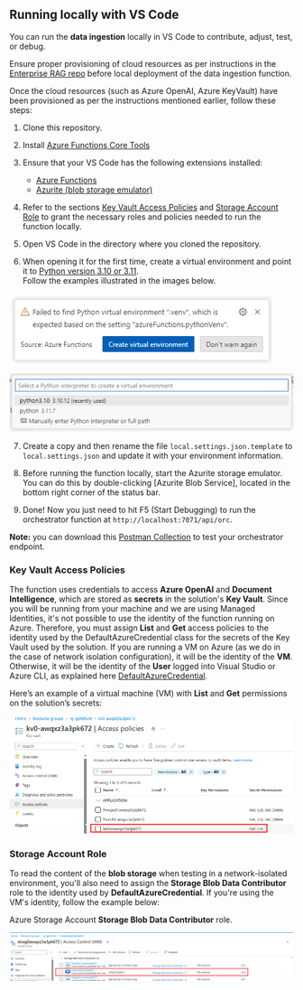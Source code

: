 ## Running locally with VS Code

You can run the **data ingestion** locally in VS Code to contribute, adjust, test, or debug.

Ensure proper provisioning of cloud resources as per instructions in the [Enterprise RAG repo](https://github.com/Azure/GPT-RAG?tab=readme-ov-file#getting-started) before local deployment of the data ingestion function.

Once the cloud resources (such as Azure OpenAI, Azure KeyVault) have been provisioned as per the instructions mentioned earlier, follow these steps:  
   
1. Clone this repository.  

2. Install [Azure Functions Core Tools](https://learn.microsoft.com/en-us/azure/azure-functions/functions-run-local?tabs=windows%2Cisolated-process%2Cnode-v4%2Cpython-v2%2Chttp-trigger%2Ccontainer-apps&pivots=programming-language-python#install-the-azure-functions-core-tools)

3. Ensure that your VS Code has the following extensions installed:  
  
   - [Azure Functions](https://marketplace.visualstudio.com/items?itemName=ms-azuretools.vscode-azurefunctions)  
   - [Azurite (blob storage emulator)](https://marketplace.visualstudio.com/items?itemName=Azurite.azurite)  
   
4. Refer to the sections [Key Vault Access Policies](#key-vault-access-policies) and [Storage Account Role](#storage-account-role) to grant the necessary roles and policies needed to run the function locally.  
   
5. Open VS Code in the directory where you cloned the repository.  
   
6. When opening it for the first time, create a virtual environment and point it to [Python version 3.10 or 3.11](https://www.python.org/downloads/release/python-31011/). <BR>Follow the examples illustrated in the images below.  

![Creating Python Environment 01](media/06.03.2024_12.15.23_REC.png)

![Creating Python Environment 02](media/06.03.2024_12.16.15_REC.png)
   
7. Create a copy and then rename the file `local.settings.json.template` to `local.settings.json` and update it with your environment information.  
   
8. Before running the function locally, start the Azurite storage emulator. You can do this by double-clicking [Azurite Blob Service], located in the bottom right corner of the status bar.

9. Done! Now you just need to hit F5 (Start Debugging) to run the orchestrator function at  `http://localhost:7071/api/orc`.

**Note:** you can download this [Postman Collection](../tests/gpt-rag-ingestion.postman_collection.json) to test your orchestrator endpoint.

### Key Vault Access Policies

The function uses credentials to access **Azure OpenAI** and **Document Intelligence**, which are stored as **secrets** in the solution's **Key Vault**. Since you will be running from your machine and we are using Managed Identities, it's not possible to use the identity of the function running on Azure. Therefore, you must assign **List** and **Get** access policies to the identity used by the DefaultAzureCredential class for the secrets of the Key Vault used by the solution. If you are running a VM on Azure (as we do in the case of network isolation configuration), it will be the identity of the **VM**. Otherwise, it will be the identity of the **User** logged into Visual Studio or Azure CLI, as explained here [DefaultAzureCredential](https://learn.microsoft.com/en-us/python/api/azure-identity/azure.identity.defaultazurecredential).

Here’s an example of a virtual machine (VM) with **List** and **Get** permissions on the solution’s secrets:

![KeyVault](media/02.04.2024_09.47.18_REC.png)

### Storage Account Role

To read the content of the **blob storage** when testing in a network-isolated environment, you'll also need to assign the **Storage Blob Data Contributor** role to the identity used by **DefaultAzureCredential**. If you're using the VM's identity, follow the example below:

Azure Storage Account **Storage Blob Data Contributor** role.

![KeyVault](media/02.04.2024_13.48.29_REC.png)
